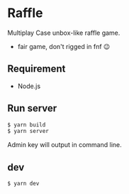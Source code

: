 # Raffle

Multiplay Case unbox-like raffle game.

* fair game, don't rigged in fnf 😉

## Requirement

* Node.js

## Run server

``` bash
$ yarn build
$ yarn server
```

Admin key will output in command line.

## dev

```bash
$ yarn dev
```

